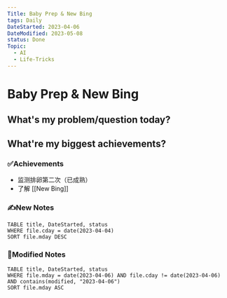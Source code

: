 ```yaml
---
Title: Baby Prep & New Bing
tags: Daily
DateStarted: 2023-04-06
DateModified: 2023-05-08
status: Done
Topic:
  - AI
  - Life-Tricks
---
```


# Baby Prep & New Bing

## What's my problem/question today?

## What're my biggest achievements?

### ✅Achievements

- 监测排卵第二次（已成熟）
- 了解 [[New Bing]]

### ✍️New Notes

```dataview
TABLE title, DateStarted, status
WHERE file.cday = date(2023-04-04)
SORT file.mday DESC
```

### 📝Modified Notes

```dataview
TABLE title, DateStarted, status
WHERE file.mday = date(2023-04-06) AND file.cday != date(2023-04-06) AND contains(modified, "2023-04-06")
SORT file.mday ASC
```
